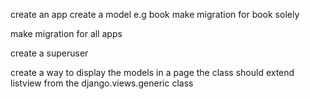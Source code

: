 create an app
create a model e.g book
make migration for book solely
<!-- python manage.py makemigrations books -->
make migration for all apps
<!-- python manage.py migrate -->
create a superuser
 <!-- python manage.py createsuperuser -->
create a way to display the models in a page
the class should extend listview from the django.views.generic class